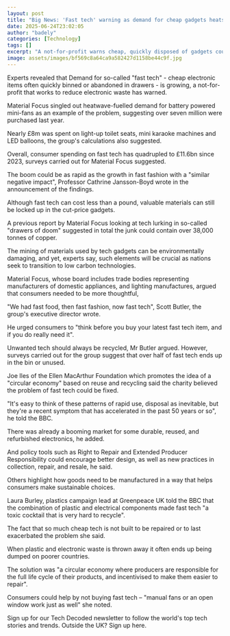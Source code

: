 ```yaml
---
layout: post
title: "Big News: 'Fast tech' warning as demand for cheap gadgets heats up"
date: 2025-06-24T23:02:05
author: "badely"
categories: [Technology]
tags: []
excerpt: "A not-for-profit warns cheap, quickly disposed of gadgets could become the new  'fast fashion'."
image: assets/images/bf569c8a64ca9a582427d1158be44c9f.jpg
---
```


Experts revealed that Demand for so-called "fast tech" - cheap electronic items often quickly binned or abandoned in drawers - is growing, a not-for-profit that works to reduce electronic waste has warned.

Material Focus singled out heatwave-fuelled demand for battery powered mini-fans as an example of the problem, suggesting over seven million were purchased last year.

Nearly £8m was spent on light-up toilet seats, mini karaoke machines and LED balloons, the group's calculations also suggested.

Overall, consumer spending on fast tech has quadrupled to £11.6bn since 2023, surveys carried out for Material Focus suggested.

The boom could be as rapid as the growth in fast fashion with a "similar negative impact", Professor Cathrine Jansson-Boyd wrote in the announcement of the findings.

Although fast tech can cost less than a pound, valuable materials can still be locked up in the cut-price gadgets. 

A previous report by Material Focus looking at tech lurking in so-called "drawers of doom" suggested in total the junk could contain over 38,000 tonnes of copper.

The mining of materials used by tech gadgets can be environmentally damaging, and yet, experts say, such elements will be crucial as nations seek to transition to low carbon technologies.

Material Focus, whose board includes trade bodies representing manufacturers of domestic appliances, and lighting manufactures, argued that consumers needed to be more thoughtful, 

"We had fast food, then fast fashion, now fast tech", Scott Butler, the group's executive director wrote.

He urged consumers to "think before you buy your latest fast tech item, and if you do really need it".

Unwanted tech should always be recycled, Mr Butler argued. However, surveys carried out for the group suggest that over half of fast tech ends up in the bin or unused.

Joe Iles of the Ellen MacArthur Foundation which promotes the idea of a "circular economy" based on reuse and recycling said the charity believed the problem of fast tech could be fixed.

"It's easy to think of these patterns of rapid use, disposal as inevitable, but they're a recent symptom that has accelerated in the past 50 years or so", he told the BBC.

There was already a booming market for some durable, reused, and refurbished electronics, he added.

And policy tools such as Right to Repair and Extended Producer Responsibility could encourage better design, as well as new practices in collection, repair, and resale, he said.

Others highlight how goods need to be manufactured in a way that helps consumers make sustainable choices.

Laura Burley, plastics campaign lead at Greenpeace UK told the BBC that the combination of plastic and electrical components made fast tech "a toxic cocktail that is very hard to recycle".

The fact that so much cheap tech is not built to be repaired or to last exacerbated the problem she said.

When plastic and electronic waste is thrown away it often ends up being dumped on poorer countries.

The solution was "a circular economy where producers are responsible for the full life cycle of their products, and incentivised to make them easier to repair". 

Consumers could help by not buying fast tech – "manual fans or an open window work just as well" she noted.

Sign up for our Tech Decoded newsletter to follow the world's top tech stories and trends. Outside the UK? Sign up here.

